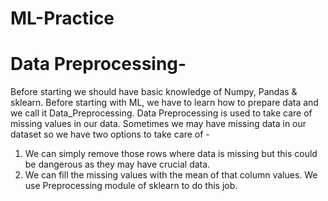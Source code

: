 # ML-Practice

# Data Preprocessing-
Before starting we should have basic knowledge of Numpy, Pandas & sklearn.
Before starting with ML, we have to learn how to prepare data and we call it Data_Preprocessing.
Data Preprocessing is used to take care of missing values in our data. 
Sometimes we may have missing data in our dataset so we have two options to take care of -
1) We can simply remove those rows where data is missing but this could be dangerous as they may have crucial data.
2) We can fill the missing values with the mean of that column values.
We use Preprocessing module of sklearn to do this job.
